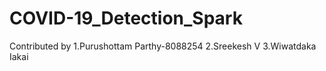 # COVID-19_Detection_Spark
Contributed by 
1.Purushottam Parthy-8088254
2.Sreekesh V
3.Wiwatdaka Iakai